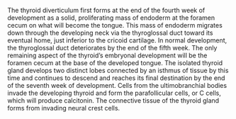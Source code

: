 The thyroid diverticulum first forms at the end of the fourth week of development as a solid, proliferating mass of endoderm at the foramen cecum on what will become the tongue. This mass of endoderm migrates down through the developing neck via the thyroglossal duct toward its eventual home, just inferior to the cricoid cartilage. In normal development, the thyroglossal duct deteriorates by the end of the fifth week. The only remaining aspect of the thyroid’s embryonal development will be the foramen cecum at the base of the developed tongue. The isolated thyroid gland develops two distinct lobes connected by an isthmus of tissue by this time and continues to descend and reaches its final destination by the end of the seventh week of development. Cells from the ultimobranchial bodies invade the developing thyroid and form the parafollicular cells, or C cells, which will produce calcitonin. The connective tissue of the thyroid gland forms from invading neural crest cells.